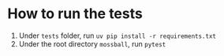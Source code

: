 # How to run the tests
1. Under `tests` folder, run `uv pip install -r requirements.txt`
2. Under the root directory `mossball`, run `pytest`